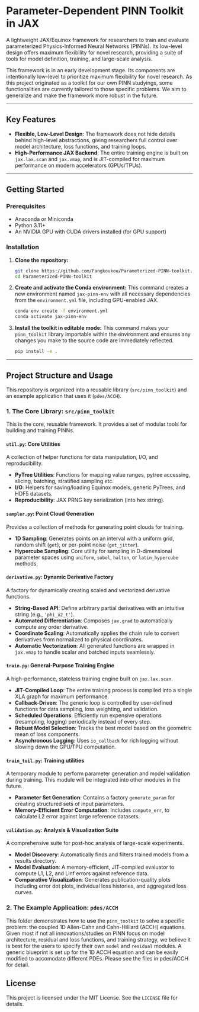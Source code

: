 # Parameter-Dependent PINN Toolkit in JAX

A lightweight JAX/Equinox framework for researchers to train and evaluate parameterized Physics-Informed Neural Networks (PINNs). Its low-level design offers maximum flexibility for novel research, providing a suite of tools for model definition, training, and large-scale analysis.

This framework is in an early development stage. Its components are intentionally low-level to prioritize maximum flexibility for novel research. As this project originated as a toolkit for our own PINN studyings, some functionalities are currently tailored to those specific problems. We aim to generalize and make the framework more robust in the future.

---

## Key Features

- **Flexible, Low-Level Design**: The framework does not hide details behind high-level abstractions, giving researchers full control over model architecture, loss functions, and training loops.
- **High-Performance JAX Backend**: The entire training engine is built on `jax.lax.scan` and `jax.vmap`, and is JIT-compiled for maximum performance on modern accelerators (GPUs/TPUs).

---

## Getting Started

### Prerequisites
- Anaconda or Miniconda
- Python 3.11+
- An NVIDIA GPU with CUDA drivers installed (for GPU support)

### Installation

1.  **Clone the repository:**
    ```bash
    git clone https://github.com/Fangkoukou/Parameterized-PINN-toolkit.git
    cd Parameterized-PINN-toolkit
    ```

2.  **Create and activate the Conda environment:**
    This command creates a new environment named `jax-pinn-env` with all necessary dependencies from the `environment.yml` file, including GPU-enabled JAX.
    ```bash
    conda env create -f environment.yml
    conda activate jax-pinn-env
    ```

3.  **Install the toolkit in editable mode:**
    This command makes your `pinn_toolkit` library importable within the environment and ensures any changes you make to the source code are immediately reflected.
    ```bash
    pip install -e .
    ```

---

## Project Structure and Usage

This repository is organized into a reusable library (`src/pinn_toolkit`) and an example application that uses it (`pdes/ACCH`).

### 1. The Core Library: `src/pinn_toolkit`

This is the core, reusable framework. It provides a set of modular tools for building and training PINNs.

#### `util.py`: Core Utilities
A collection of helper functions for data manipulation, I/O, and reproducibility.
- **PyTree Utilities**: Functions for mapping value ranges, pytree accessing, slicing, batching, stratified sampling etc.
- **I/O**: Helpers for saving/loading Equinox models, generic PyTrees, and HDF5 datasets.
- **Reproducibility**: JAX PRNG key serialization (into hex string).

#### `sampler.py`: Point Cloud Generation
Provides a collection of methods for generating point clouds for training.
- **1D Sampling**: Generates points on an interval with a uniform grid, random shift (`get`), or per-point noise (`get_jitter`).
- **Hypercube Sampling**: Core utility for sampling in D-dimensional parameter spaces using `uniform`, `sobol`, `halton`, or `latin_hypercube` methods.

#### `derivative.py`: Dynamic Derivative Factory
A factory for dynamically creating scaled and vectorized derivative functions.
- **String-Based API**: Define arbitrary partial derivatives with an intuitive string (e.g., `'phi_x2_t'`).
- **Automated Differentiation**: Composes `jax.grad` to automatically compute any order derivative.
- **Coordinate Scaling**: Automatically applies the chain rule to convert derivatives from normalized to physical coordinates.
- **Automatic Vectorization**: All generated functions are wrapped in `jax.vmap` to handle scalar and batched inputs seamlessly.

#### `train.py`: General-Purpose Training Engine
A high-performance, stateless training engine built on `jax.lax.scan`.
- **JIT-Compiled Loop**: The entire training process is compiled into a single XLA graph for maximum performance.
- **Callback-Driven**: The generic loop is controlled by user-defined functions for data sampling, loss weighting, and validation.
- **Scheduled Operations**: Efficiently run expensive operations (resampling, logging) periodically instead of every step.
- **Robust Model Selection**: Tracks the best model based on the geometric mean of loss components.
- **Asynchronous Logging**: Uses `io_callback` for rich logging without slowing down the GPU/TPU computation.

#### `train_tuil.py`: Training utilities
A temporary module to perform parameter generation and model validation during training. This module will be integrated into other modules in the future.
- **Parameter Set Generation**: Contains a factory `generate_param` for creating structured sets of input parameters.
- **Memory-Efficient Error Computation**: Includes `compute_err`, to calculate L2 error against large reference datasets.

#### `validation.py`: Analysis & Visualization Suite
A comprehensive suite for post-hoc analysis of large-scale experiments.
- **Model Discovery**: Automatically finds and filters trained models from a results directory.
- **Model Evaluation**: A memory-efficient, JIT-compiled evaluator to compute L1, L2, and Linf errors against reference data.
- **Comparative Visualization**: Generates publication-quality plots including error dot plots, individual loss histories, and aggregated loss curves.

### 2. The Example Application: `pdes/ACCH`

This folder demonstrates how to **use** the `pinn_toolkit` to solve a specific problem: the coupled 1D Allen-Cahn and Cahn-Hilliard (ACCH) equations. Given most if not all innovations/studies on PINN focus on model architecture, residual and loss functions, and training strategy, we believe it is best for the users to specify their own ``model`` and ``residual`` modules. A generic blueprint is set up for the 1D ACCH equation and can be easily modified to accomodate different PDEs. Please see the files in pdes/ACCH for detail.

## License

This project is licensed under the MIT License. See the `LICENSE` file for details.
